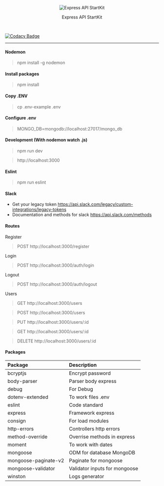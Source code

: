
<div style="text-align: center;">
	<img src="http://i.imgur.com/ogUP6GJ.png" alt="Express API StartKit">
    <p>
        Express API StartKit
    </p>
    <br>
</div>

[![Codacy Badge](https://app.codacy.com/project/badge/Grade/a5bbca0e074745f4813552055c867b5d)](https://www.codacy.com/gh/borgert-inc/express-api-startkit/dashboard?utm_source=github.com&amp;utm_medium=referral&amp;utm_content=borgert-inc/express-api-startkit&amp;utm_campaign=Badge_Grade)

---

#### Nodemon
> npm install -g nodemon

#### Install packages
> npm install

#### Copy .ENV
> cp .env-example .env

#### Configure .env
> MONGO_DB=mongodb://localhost:27017/mongo_db

#### Development (With nodemon watch .js)
> npm run dev

> http://localhost:3000

#### Eslint
> npm run eslint

#### Slack
  - Get your legacy token https://api.slack.com/legacy/custom-integrations/legacy-tokens
  - Documentation and methods for slack https://api.slack.com/methods

#### Routes

Register
> POST http://localhost:3000/register

Login
> POST http://localhost:3000/auth/login

Logout
> POST http://localhost:3000/auth/logout

Users
> GET http://localhost:3000/users

> POST http://localhost:3000/users

> PUT http://localhost:3000/users/:id

> GET http://localhost:3000/users/:id

> DELETE http://localhost:3000/users/:id

#### Packages

| Package                   | Description                                                |
| :------------------------- | :---------------------------------------------------------- | 
| bcryptjs                  | Encrypt password  |
| body-parser               | Parser body express    |
| debug                     | For Debug    |
| dotenv-extended           | To work files .env    |
| eslint                    | Code standard    |
| express                   | Framework express    |
| consign                   | For load modules    |
| http-errors               | Controllers http errors     |
| method-override           | Overrise methods in express     |
| moment                    | To work with dates     |
| mongoose                  | ODM for database MongoDB    |
| mongoose-paginate-v2      | Paginate for mongoose    |
| mongoose-validator        | Validator inputs for mongoose    |
| winston                   | Logs generator    |
